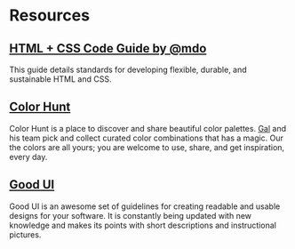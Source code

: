 # Resources 

## [HTML + CSS Code Guide by @mdo](http://codeguide.co/)

This guide details standards for developing flexible, durable, and sustainable
HTML and CSS.

## [Color Hunt](http://colorhunt.co/)

Color Hunt is a place to discover and share beautiful color palettes.
[Gal](https://twitter.com/galgalshir) and his team pick and collect curated
color combinations that has a magic. Our the colors are all yours; you are
welcome to use, share, and get inspiration, every day.

## [Good UI](http://goodui.org/)

Good UI is an awesome set of guidelines for creating readable and usable
designs for your software. It is constantly being updated with new knowledge and
makes its points with short descriptions and instructional pictures.
